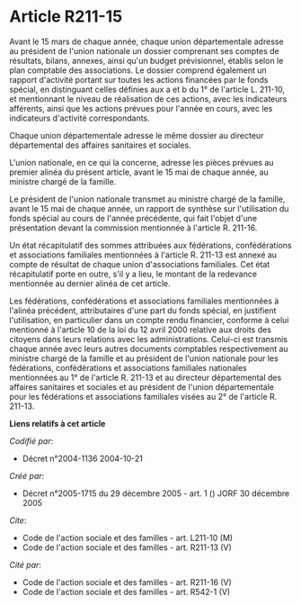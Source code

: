 # Article R211-15

Avant le 15 mars de chaque année, chaque union départementale adresse au président de l'union nationale un dossier comprenant
ses comptes de résultats, bilans, annexes, ainsi qu'un budget prévisionnel, établis selon le plan comptable des associations.
Le dossier comprend également un rapport d'activité portant sur toutes les actions financées par le fonds spécial, en
distinguant celles définies aux a et b du 1° de l'article L. 211-10, et mentionnant le niveau de réalisation de ces actions,
avec les indicateurs afférents, ainsi que les actions prévues pour l'année en cours, avec les indicateurs d'activité
correspondants.

Chaque union départementale adresse le même dossier au directeur départemental des affaires sanitaires et sociales.

L'union nationale, en ce qui la concerne, adresse les pièces prévues au premier alinéa du présent article, avant le 15 mai de
chaque année, au ministre chargé de la famille.

Le président de l'union nationale transmet au ministre chargé de la famille, avant le 15 mai de chaque année, un rapport de
synthèse sur l'utilisation du fonds spécial au cours de l'année précédente, qui fait l'objet d'une présentation devant la
commission mentionnée à l'article R. 211-16.

Un état récapitulatif des sommes attribuées aux fédérations, confédérations et associations familiales mentionnées à
l'article R. 211-13 est annexé au compte de résultat de chaque union d'associations familiales. Cet état récapitulatif porte
en outre, s'il y a lieu, le montant de la redevance mentionnée au dernier alinéa de cet article.

Les fédérations, confédérations et associations familiales mentionnées à l'alinéa précédent, attributaires d'une part du
fonds spécial, en justifient l'utilisation, en particulier dans un compte rendu financier, conforme à celui mentionné à
l'article 10 de la loi du 12 avril 2000 relative aux droits des citoyens dans leurs relations avec les administrations.
Celui-ci est transmis chaque année avec leurs autres documents comptables respectivement au ministre chargé de la famille et
au président de l'union nationale pour les fédérations, confédérations et associations familiales nationales mentionnées au
1° de l'article R. 211-13 et au directeur départemental des affaires sanitaires et sociales et au président de l'union
départementale pour les fédérations et associations familiales visées au 2° de l'article R. 211-13.

**Liens relatifs à cet article**

_Codifié par_:

  - Décret n°2004-1136 2004-10-21

_Créé par_:

  - Décret n°2005-1715 du 29 décembre 2005 - art. 1 () JORF 30 décembre 2005

_Cite_:

  - Code de l'action sociale et des familles - art. L211-10 (M)
  - Code de l'action sociale et des familles - art. R211-13 (V)

_Cité par_:

  - Code de l'action sociale et des familles - art. R211-16 (V)
  - Code de l'action sociale et des familles - art. R542-1 (V)
